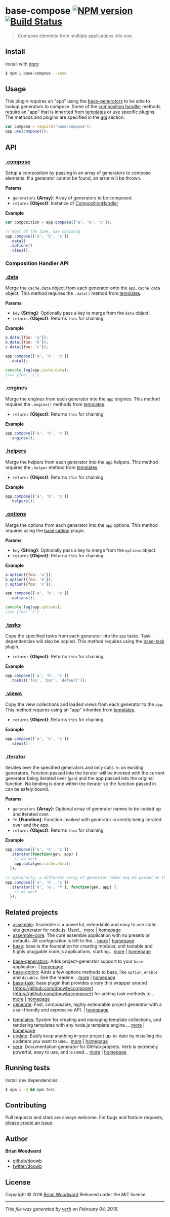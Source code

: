 # base-compose [![NPM version](https://img.shields.io/npm/v/base-compose.svg)](https://www.npmjs.com/package/base-compose) [![Build Status](https://img.shields.io/travis/node-base/base-compose.svg)](https://travis-ci.org/node-base/base-compose)

> Compose elements from multiple applications into one.

## Install

Install with [npm](https://www.npmjs.com/):

```sh
$ npm i base-compose --save
```

## Usage

This plugin requires an "app" using the [base-generators](https://github.com/jonschlinkert/base-generators) to be able to lookup generators to compose.
Some of the [composition handler](#composition-handler-api) methods require an "app" that is inherited from
[templates](https://github.com/jonschlinkert/templates) or use specific plugins. The methods and plugins are specified in the [api](#api) section.

```js
var compose = require('base-compose');
app.use(compose());
```

## API

### [.compose](index.js#L39)

Setup a composition by passing in an array of generators to compose elements. If a generator cannot be found, an error will be thrown.

**Params**

* `generators` **{Array}**: Array of generators to be composed.
* `returns` **{Object}**: Instance of [CompositionHandler](#composition-handler-api)

**Example**

```js
var composition = app.compose(['a', 'b', 'c']);

// most of the time, use chaining
app.compose(['a', 'b', 'c'])
  .data()
  .options()
  .views();
```

### Composition Handler API

### [.data](lib/composition-handler.js#L40)

Merge the `cache.data` object from each generator onto the `app.cache.data` object. This method requires the `.data()` method from [templates](https://github.com/jonschlinkert/templates).

**Params**

* `key` **{String}**: Optionally pass a key to merge from the `data` object.
* `returns` **{Object}**: Returns `this` for chaining

**Example**

```js
a.data({foo: 'a'});
b.data({foo: 'b'});
c.data({foo: 'c'});

app.compose(['a', 'b', 'c'])
  .data();

console.log(app.cache.data);
//=> {foo: 'c'}
```

### [.engines](lib/composition-handler.js#L69)

Merge the engines from each generator into the `app` engines. This method requires the `.engine()` methods from [templates](https://github.com/jonschlinkert/templates).

* `returns` **{Object}**: Returns `this` for chaining

**Example**

```js
app.compose(['a', 'b', 'c'])
  .engines();
```

### [.helpers](lib/composition-handler.js#L93)

Merge the helpers from each generator into the `app` helpers. This method requires the `.helper` method from [templates](https://github.com/jonschlinkert/templates).

* `returns` **{Object}**: Returns `this` for chaining

**Example**

```js
app.compose(['a', 'b', 'c'])
  .helpers();
```

### [.options](lib/composition-handler.js#L124)

Merge the options from each generator into the `app` options. This method requires using the [base-option](https://github.com/node-base/base-option) plugin.

**Params**

* `key` **{String}**: Optionally pass a key to merge from the `options` object.
* `returns` **{Object}**: Returns `this` for chaining

**Example**

```js
a.option({foo: 'a'});
b.option({foo: 'b'});
c.option({foo: 'c'});

app.compose(['a', 'b', 'c'])
  .options();

console.log(app.options);
//=> {foo: 'c'}
```

### [.tasks](lib/composition-handler.js#L153)

Copy the specified tasks from each generator into the `app` tasks. Task dependencies will also be copied. This method requires using the [base-task](https://github.com/node-base/base-task) plugin.

+ `returns` **{Object}**: Returns `this` for chaining

**Example**

```js
app.compose(['a', 'b', 'c'])
  .tasks(['foo', 'bar', 'default']);
```

### [.views](lib/composition-handler.js#L178)

Copy the view collections and loaded views from each generator to the `app`. This method requires using an "app" inherited from [templates](https://github.com/jonschlinkert/templates).

* `returns` **{Object}**: Returns `this` for chaining

**Example**

```js
app.compose(['a', 'b', 'c'])
  .views();
```

### [.iterator](lib/composition-handler.js#L245)

Iterates over the specified generators and only calls `fn` on existing generators. Function passed into the iterator will be invoked with the current generator being iterated over (`gen`) and the app passed into the original function. No binding is done within the iterator so the function passed in can be safely bound.

**Params**

* `generators` **{Array}**: Optional array of generator names to be looked up and iterated over.
* `fn` **{Function}**: Function invoked with generator currently being iterated over and the app.
* `returns` **{Object}**: Returns `this` for chaining

**Example**

```js
app.compose(['a', 'b', 'c'])
  .iterator(function(gen, app) {
    // do work
    app.data(gen.cache.data);
  });

// optionally, a different array of generator names may be passed as the first argument.
app.compose(['a', 'b', 'c'])
  .iterator(['d', 'e', 'f'], function(gen, app) {
    // do work
  });
```

## Related projects

* [assemble](https://www.npmjs.com/package/assemble): Assemble is a powerful, extendable and easy to use static site generator for node.js. Used… [more](https://www.npmjs.com/package/assemble) | [homepage](https://github.com/assemble/assemble)
* [assemble-core](https://www.npmjs.com/package/assemble-core): The core assemble application with no presets or defaults. All configuration is left to the… [more](https://www.npmjs.com/package/assemble-core) | [homepage](https://github.com/assemble/assemble-core)
* [base](https://www.npmjs.com/package/base): base is the foundation for creating modular, unit testable and highly pluggable node.js applications, starting… [more](https://www.npmjs.com/package/base) | [homepage](https://github.com/node-base/base)
+ [base-generators](https://www.npmjs.com/package/base-generators): Adds project-generator support to your `base` application. | [homepage](https://github.com/jonschlinkert/base-generators)
+ [base-option](https://www.npmjs.com/package/base-option): Adds a few options methods to base, like `option`, `enable` and `disable`. See the readme… [more](https://www.npmjs.com/package/base-option) | [homepage](https://github.com/node-base/base-option)
+ [base-task](https://www.npmjs.com/package/base-task): base plugin that provides a very thin wrapper around [https://github.com/doowb/composer](https://github.com/doowb/composer) for adding task methods to… [more](https://www.npmjs.com/package/base-task) | [homepage](https://github.com/node-base/base-task)
+ [generate](https://www.npmjs.com/package/generate): Fast, composable, highly extendable project generator with a user-friendly and expressive API. | [homepage](https://github.com/generate/generate)
* [templates](https://www.npmjs.com/package/templates): System for creating and managing template collections, and rendering templates with any node.js template engine.… [more](https://www.npmjs.com/package/templates) | [homepage](https://github.com/jonschlinkert/templates)
* [update](https://www.npmjs.com/package/update): Easily keep anything in your project up-to-date by installing the updaters you want to use… [more](https://www.npmjs.com/package/update) | [homepage](https://github.com/update/update)
* [verb](https://www.npmjs.com/package/verb): Documentation generator for GitHub projects. Verb is extremely powerful, easy to use, and is used… [more](https://www.npmjs.com/package/verb) | [homepage](https://github.com/verbose/verb)

## Running tests

Install dev dependencies:

```sh
$ npm i -d && npm test
```

## Contributing

Pull requests and stars are always welcome. For bugs and feature requests, [please create an issue](https://github.com/doowb/base-compose/issues/new).

## Author

**Brian Woodward**

* [github/doowb](https://github.com/doowb)
* [twitter/doowb](http://twitter.com/doowb)

## License

Copyright © 2016 [Brian Woodward](https://github.com/doowb)
Released under the MIT license.

***

_This file was generated by [verb](https://github.com/verbose/verb) on February 04, 2016._